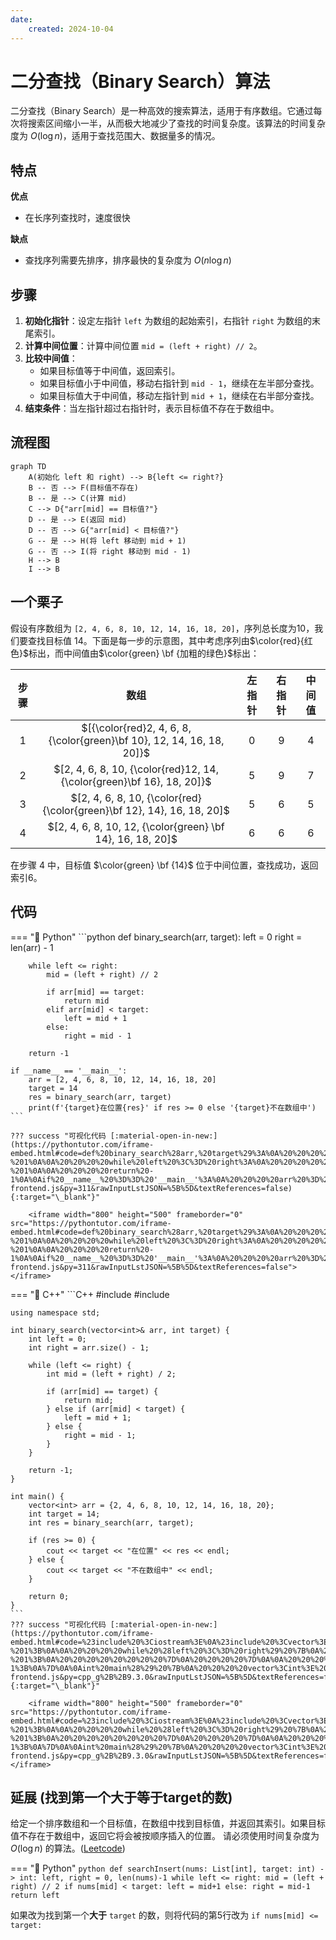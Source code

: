 ```yaml
---
date:
    created: 2024-10-04
---
```

# 二分查找（Binary Search）算法

二分查找（Binary Search）是一种高效的搜索算法，适用于有序数组。它通过每次将搜索区间缩小一半，从而极大地减少了查找的时间复杂度。该算法的时间复杂度为 $O(\log n)$，适用于查找范围大、数据量多的情况。

## 特点
**优点**

- 在长序列查找时，速度很快

**缺点**

- 查找序列需要先排序，排序最快的复杂度为 $O(n\log n)$

## 步骤

1. **初始化指针**：设定左指针 `left` 为数组的起始索引，右指针 `right` 为数组的末尾索引。
2. **计算中间位置**：计算中间位置 `mid = (left + right) // 2`。
3. **比较中间值**：
    - 如果目标值等于中间值，返回索引。
    - 如果目标值小于中间值，移动右指针到 `mid - 1`，继续在左半部分查找。
    - 如果目标值大于中间值，移动左指针到 `mid + 1`，继续在右半部分查找。
4. **结束条件**：当左指针超过右指针时，表示目标值不存在于数组中。

## 流程图

```mermaid
graph TD
    A(初始化 left 和 right) --> B{left <= right?}
    B -- 否 --> F(目标值不存在)
    B -- 是 --> C(计算 mid)
    C --> D{"arr[mid] == 目标值?"}
    D -- 是 --> E(返回 mid)
    D -- 否 --> G{"arr[mid] < 目标值?"}
    G -- 是 --> H(将 left 移动到 mid + 1)
    G -- 否 --> I(将 right 移动到 mid - 1)
    H --> B
    I --> B
```

## 一个栗子

假设有序数组为 `[2, 4, 6, 8, 10, 12, 14, 16, 18, 20]`，序列总长度为10，我们要查找目标值 14。下面是每一步的示意图，其中考虑序列由$\color{red}{红色}$标出，而中间值由$\color{green} \bf {加粗的绿色}$标出：

| 步骤 |                                   数组                                   | 左指针 | 右指针 | 中间值 |
| :--: | :----------------------------------------------------------------------: | :----: | :----: | :----: |
|  1  | $[{\color{red}2, 4, 6, 8, {\color{green}\bf 10}, 12, 14, 16, 18, 20]}$ |   0   |   9   |   4   |
|  2  | $[2, 4, 6, 8, 10, {\color{red}12, 14, {\color{green}\bf 16}, 18, 20]}$ |   5   |   9   |   7   |
|  3  | $[2, 4, 6, 8, 10, {\color{red}{\color{green}\bf 12}, 14}, 16, 18, 20]$ |   5   |   6   |   5   |
|  4  |       $[2, 4, 6, 8, 10, 12, {\color{green} \bf 14}, 16, 18, 20]$       |   6   |   6   |   6   |

在步骤 4 中，目标值 $\color{green} \bf {14}$ 位于中间位置，查找成功，返回索引6。

## 代码

=== "🔵 Python"
    ```python
    def binary_search(arr, target):
        left = 0
        right = len(arr) - 1

        while left <= right:
            mid = (left + right) // 2

            if arr[mid] == target:
                return mid
            elif arr[mid] < target:
                left = mid + 1
            else:
                right = mid - 1

        return -1

    if __name__ == '__main__':
        arr = [2, 4, 6, 8, 10, 12, 14, 16, 18, 20]
        target = 14
        res = binary_search(arr, target)
        print(f'{target}在位置{res}' if res >= 0 else '{target}不在数组中')
    ```

    ??? success "可视化代码 [:material-open-in-new:](https://pythontutor.com/iframe-embed.html#code=def%20binary_search%28arr,%20target%29%3A%0A%20%20%20%20left%20%3D%200%0A%20%20%20%20right%20%3D%20len%28arr%29%20-%201%0A%0A%20%20%20%20while%20left%20%3C%3D%20right%3A%0A%20%20%20%20%20%20%20%20mid%20%3D%20%28left%20%2B%20right%29%20//%202%0A%0A%20%20%20%20%20%20%20%20if%20arr%5Bmid%5D%20%3D%3D%20target%3A%0A%20%20%20%20%20%20%20%20%20%20%20%20return%20mid%0A%20%20%20%20%20%20%20%20elif%20arr%5Bmid%5D%20%3C%20target%3A%0A%20%20%20%20%20%20%20%20%20%20%20%20left%20%3D%20mid%20%2B%201%0A%20%20%20%20%20%20%20%20else%3A%0A%20%20%20%20%20%20%20%20%20%20%20%20right%20%3D%20mid%20-%201%0A%0A%20%20%20%20return%20-1%0A%0Aif%20__name__%20%3D%3D%20'__main__'%3A%0A%20%20%20%20arr%20%3D%20%5B2,%204,%206,%208,%2010,%2012,%2014,%2016,%2018,%2020%5D%0A%20%20%20%20target%20%3D%2014%0A%20%20%20%20res%20%3D%20binary_search%28arr,%20target%29%0A%20%20%20%20print%28f'%7Btarget%7D%E5%9C%A8%E4%BD%8D%E7%BD%AE%7Bres%7D'%20if%20res%20%3E%3D%200%20else%20'%7Btarget%7D%E4%B8%8D%E5%9C%A8%E6%95%B0%E7%BB%84%E4%B8%AD'%29&codeDivHeight=400&codeDivWidth=350&cumulative=false&curInstr=1&heapPrimitives=nevernest&origin=opt-frontend.js&py=311&rawInputLstJSON=%5B%5D&textReferences=false){:target="\_blank"}"

        <iframe width="800" height="500" frameborder="0" src="https://pythontutor.com/iframe-embed.html#code=def%20binary_search%28arr,%20target%29%3A%0A%20%20%20%20left%20%3D%200%0A%20%20%20%20right%20%3D%20len%28arr%29%20-%201%0A%0A%20%20%20%20while%20left%20%3C%3D%20right%3A%0A%20%20%20%20%20%20%20%20mid%20%3D%20%28left%20%2B%20right%29%20//%202%0A%0A%20%20%20%20%20%20%20%20if%20arr%5Bmid%5D%20%3D%3D%20target%3A%0A%20%20%20%20%20%20%20%20%20%20%20%20return%20mid%0A%20%20%20%20%20%20%20%20elif%20arr%5Bmid%5D%20%3C%20target%3A%0A%20%20%20%20%20%20%20%20%20%20%20%20left%20%3D%20mid%20%2B%201%0A%20%20%20%20%20%20%20%20else%3A%0A%20%20%20%20%20%20%20%20%20%20%20%20right%20%3D%20mid%20-%201%0A%0A%20%20%20%20return%20-1%0A%0Aif%20__name__%20%3D%3D%20'__main__'%3A%0A%20%20%20%20arr%20%3D%20%5B2,%204,%206,%208,%2010,%2012,%2014,%2016,%2018,%2020%5D%0A%20%20%20%20target%20%3D%2014%0A%20%20%20%20res%20%3D%20binary_search%28arr,%20target%29%0A%20%20%20%20print%28f'%7Btarget%7D%E5%9C%A8%E4%BD%8D%E7%BD%AE%7Bres%7D'%20if%20res%20%3E%3D%200%20else%20'%7Btarget%7D%E4%B8%8D%E5%9C%A8%E6%95%B0%E7%BB%84%E4%B8%AD'%29&codeDivHeight=400&codeDivWidth=350&cumulative=false&curInstr=1&heapPrimitives=nevernest&origin=opt-frontend.js&py=311&rawInputLstJSON=%5B%5D&textReferences=false"> </iframe>

=== "🔴 C++"
    ```C++
    #include <iostream>
    #include <vector>

    using namespace std;

    int binary_search(vector<int>& arr, int target) {
        int left = 0;
        int right = arr.size() - 1;

        while (left <= right) {
            int mid = (left + right) / 2;

            if (arr[mid] == target) {
                return mid;
            } else if (arr[mid] < target) {
                left = mid + 1;
            } else {
                right = mid - 1;
            }
        }

        return -1;
    }

    int main() {
        vector<int> arr = {2, 4, 6, 8, 10, 12, 14, 16, 18, 20};
        int target = 14;
        int res = binary_search(arr, target);

        if (res >= 0) {
            cout << target << "在位置" << res << endl;
        } else {
            cout << target << "不在数组中" << endl;
        }

        return 0;
    }
    ```
    ??? success "可视化代码 [:material-open-in-new:](https://pythontutor.com/iframe-embed.html#code=%23include%20%3Ciostream%3E%0A%23include%20%3Cvector%3E%0A%0Ausing%20namespace%20std%3B%0A%0Aint%20binary_search%28vector%3Cint%3E%26%20arr,%20int%20target%29%20%7B%0A%20%20%20%20int%20left%20%3D%200%3B%0A%20%20%20%20int%20right%20%3D%20arr.size%28%29%20-%201%3B%0A%0A%20%20%20%20while%20%28left%20%3C%3D%20right%29%20%7B%0A%20%20%20%20%20%20%20%20int%20mid%20%3D%20%28left%20%2B%20right%29%20/%202%3B%0A%0A%20%20%20%20%20%20%20%20if%20%28arr%5Bmid%5D%20%3D%3D%20target%29%20%7B%0A%20%20%20%20%20%20%20%20%20%20%20%20return%20mid%3B%0A%20%20%20%20%20%20%20%20%7D%20else%20if%20%28arr%5Bmid%5D%20%3C%20target%29%20%7B%0A%20%20%20%20%20%20%20%20%20%20%20%20left%20%3D%20mid%20%2B%201%3B%0A%20%20%20%20%20%20%20%20%7D%20else%20%7B%0A%20%20%20%20%20%20%20%20%20%20%20%20right%20%3D%20mid%20-%201%3B%0A%20%20%20%20%20%20%20%20%7D%0A%20%20%20%20%7D%0A%0A%20%20%20%20return%20-1%3B%0A%7D%0A%0Aint%20main%28%29%20%7B%0A%20%20%20%20vector%3Cint%3E%20arr%20%3D%20%7B2,%204,%206,%208,%2010,%2012,%2014,%2016,%2018,%2020%7D%3B%0A%20%20%20%20int%20target%20%3D%2014%3B%0A%20%20%20%20int%20res%20%3D%20binary_search%28arr,%20target%29%3B%0A%0A%20%20%20%20if%20%28res%20%3E%3D%200%29%20%7B%0A%20%20%20%20%20%20%20%20cout%20%3C%3C%20target%20%3C%3C%20%22%E5%9C%A8%E4%BD%8D%E7%BD%AE%22%20%3C%3C%20res%20%3C%3C%20endl%3B%0A%20%20%20%20%7D%20else%20%7B%0A%20%20%20%20%20%20%20%20cout%20%3C%3C%20target%20%3C%3C%20%22%E4%B8%8D%E5%9C%A8%E6%95%B0%E7%BB%84%E4%B8%AD%22%20%3C%3C%20endl%3B%0A%20%20%20%20%7D%0A%0A%20%20%20%20return%200%3B%0A%7D&codeDivHeight=400&codeDivWidth=350&cumulative=false&curInstr=0&heapPrimitives=nevernest&origin=opt-frontend.js&py=cpp_g%2B%2B9.3.0&rawInputLstJSON=%5B%5D&textReferences=false){:target="\_blank"}"

        <iframe width="800" height="500" frameborder="0" src="https://pythontutor.com/iframe-embed.html#code=%23include%20%3Ciostream%3E%0A%23include%20%3Cvector%3E%0A%0Ausing%20namespace%20std%3B%0A%0Aint%20binary_search%28vector%3Cint%3E%26%20arr,%20int%20target%29%20%7B%0A%20%20%20%20int%20left%20%3D%200%3B%0A%20%20%20%20int%20right%20%3D%20arr.size%28%29%20-%201%3B%0A%0A%20%20%20%20while%20%28left%20%3C%3D%20right%29%20%7B%0A%20%20%20%20%20%20%20%20int%20mid%20%3D%20%28left%20%2B%20right%29%20/%202%3B%0A%0A%20%20%20%20%20%20%20%20if%20%28arr%5Bmid%5D%20%3D%3D%20target%29%20%7B%0A%20%20%20%20%20%20%20%20%20%20%20%20return%20mid%3B%0A%20%20%20%20%20%20%20%20%7D%20else%20if%20%28arr%5Bmid%5D%20%3C%20target%29%20%7B%0A%20%20%20%20%20%20%20%20%20%20%20%20left%20%3D%20mid%20%2B%201%3B%0A%20%20%20%20%20%20%20%20%7D%20else%20%7B%0A%20%20%20%20%20%20%20%20%20%20%20%20right%20%3D%20mid%20-%201%3B%0A%20%20%20%20%20%20%20%20%7D%0A%20%20%20%20%7D%0A%0A%20%20%20%20return%20-1%3B%0A%7D%0A%0Aint%20main%28%29%20%7B%0A%20%20%20%20vector%3Cint%3E%20arr%20%3D%20%7B2,%204,%206,%208,%2010,%2012,%2014,%2016,%2018,%2020%7D%3B%0A%20%20%20%20int%20target%20%3D%2014%3B%0A%20%20%20%20int%20res%20%3D%20binary_search%28arr,%20target%29%3B%0A%0A%20%20%20%20if%20%28res%20%3E%3D%200%29%20%7B%0A%20%20%20%20%20%20%20%20cout%20%3C%3C%20target%20%3C%3C%20%22%E5%9C%A8%E4%BD%8D%E7%BD%AE%22%20%3C%3C%20res%20%3C%3C%20endl%3B%0A%20%20%20%20%7D%20else%20%7B%0A%20%20%20%20%20%20%20%20cout%20%3C%3C%20target%20%3C%3C%20%22%E4%B8%8D%E5%9C%A8%E6%95%B0%E7%BB%84%E4%B8%AD%22%20%3C%3C%20endl%3B%0A%20%20%20%20%7D%0A%0A%20%20%20%20return%200%3B%0A%7D&codeDivHeight=400&codeDivWidth=350&cumulative=false&curInstr=0&heapPrimitives=nevernest&origin=opt-frontend.js&py=cpp_g%2B%2B9.3.0&rawInputLstJSON=%5B%5D&textReferences=false"> </iframe>

## 延展 (找到第一个大于等于target的数)

给定一个排序数组和一个目标值，在数组中找到目标值，并返回其索引。如果目标值不存在于数组中，返回它将会被按顺序插入的位置。
请必须使用时间复杂度为 $O(\log n)$ 的算法。([Leetcode](https://leetcode.cn/problems/search-insert-position/description/?envType=problem-list-v2&envId=array))

=== "🔵 Python"
    ```python
    def searchInsert(nums: List[int], target: int) -> int:
        left, right = 0, len(nums)-1
        while left <= right:
            mid = (left + right) // 2
            if nums[mid] < target:
                left = mid+1
            else:
                right = mid-1
        return left
    ```

如果改为找到第一个**大于** `target` 的数，则将代码的第5行改为 `if nums[mid] <= target:`